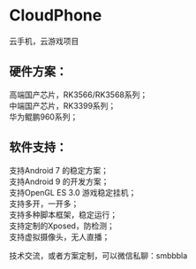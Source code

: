 # CloudPhone
云手机，云游戏项目

## 硬件方案：

高端国产芯片，RK3566/RK3568系列；  
中端国产芯片，RK3399系列；  
华为鲲鹏960系列；  

## 软件支持：

支持Android 7 的稳定方案；  
支持Android 9 的开发方案；  
支持OpenGL ES 3.0 游戏稳定挂机；  
支持多开，一开多；  
支持多种脚本框架，稳定运行；  
支持定制的Xposed，防检测；  
支持虚拟摄像头，无人直播；  

技术交流，或者方案定制，可以微信私聊：smbbbla
